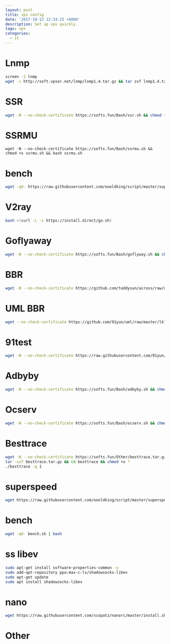 ```yaml
---
layout: post
title: vps config
date: '2017-10-13 12:34:25 +0800'
description: Set up vps quickly.
tags: vps
categories:
  - it
---
```


# Lnmp
```bash
screen -S lnmp
wget -c http://soft.vpser.net/lnmp/lnmp1.4.tar.gz && tar zxf lnmp1.4.tar.gz && cd lnmp1.4 && ./install.sh 
```
# SSR
```bash
wget -N --no-check-certificate https://softs.fun/Bash/ssr.sh && chmod +x ssr.sh && bash ssr.sh
```
# SSRMU
    wget -N --no-check-certificate https://softs.fun/Bash/ssrmu.sh && chmod +x ssrmu.sh && bash ssrmu.sh
# bench
```bash
wget -qO- https://raw.githubusercontent.com/oooldking/script/master/superbench.sh | bash
```
# V2ray
```bash
bash <(curl -L -s https://install.direct/go.sh)
```

# Goflyaway
```bash
wget -N --no-check-certificate https://softs.fun/Bash/goflyway.sh && chmod +x goflyway.sh && bash goflyway.sh
```

# BBR
```bash
wget -N --no-check-certificate https://github.com/teddysun/across/raw/master/bbr.sh && chmod +x bbr.sh && bash bbr.sh
```

# UML BBR
```bash
wget --no-check-certificate https://github.com/91yun/uml/raw/master/lkl/install.sh && bash install.sh
```

# 91test
```bash
wget -N --no-check-certificate https://raw.githubusercontent.com/91yun/91yuntest/master/test_91yun.sh && bash test_91yun.sh
```

# Adbyby
```bash
wget -N --no-check-certificate https://softs.fun/Bash/adbyby.sh && chmod +x adbyby.sh && bash adbyby.sh
```

# Ocserv
```bash
wget -N --no-check-certificate https://softs.fun/Bash/ocserv.sh && chmod +x ocserv.sh && bash ocserv.sh
```

# Besttrace
```bash
wget -N --no-check-certificate https://softs.fun/Other/besttrace.tar.gz
tar -xzf besttrace.tar.gz && cd besttrace && chmod +x *
./besttrace -q 1
```

# superspeed
```bash
wget https://raw.githubusercontent.com/oooldking/script/master/superspeed.sh && chmod +x superspeed.sh && ./superspeed.sh
```

# bench
```bash
wget -qO- bench.sh | bash
```

# ss libev
```bash
sudo apt-get install software-properties-common -y
sudo add-apt-repository ppa:max-c-lv/shadowsocks-libev
sudo apt-get update
sudo apt install shadowsocks-libev
```

# nano
```bash
wget https://raw.githubusercontent.com/scopatz/nanorc/master/install.sh -O- | sh
```

# Other
